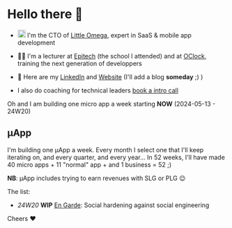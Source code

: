 # Hello there 👋

- <img src="https://little-omega.net/thumbnail.png" height="18px"/> I'm the CTO of [Little Omega](https://little-omega.com), expert in SaaS & mobile app development
- :teacher: I'm a lecturer at [Epitech](https://epitech.eu) (the school I attended) and at [OClock](https://oclock.io), training the next generation of developpers
- 📇 Here are my [LinkedIn](https://linkedin.com/in/forandquentin) and [Website](https://quentin.forand.fr) (I'll add a blog **someday** ;) )

- I also do coaching for technical leaders [book a intro call](https://calendly.com/qforand/coaching)

Oh and I am building one micro app a week starting **NOW** (2024-05-13 - 24W20)

## µApp

I'm building one µApp a week.
Every month I select one that I'll keep iterating on, and every quarter, and every year...
In 52 weeks, I'll have made 40 micro apps + 11 "normal" app + and 1 business = 52 ;)

**NB**: µApp includes trying to earn revenues with SLG or PLG 😉

The list:
- _24W20_ **WIP** [En Garde](?): Social hardening against social engineering

<!-- Oh! and welcome to [my github](https://github.com/qntfrd?tab=repositories&type=source)! -->

Cheers :heart:

